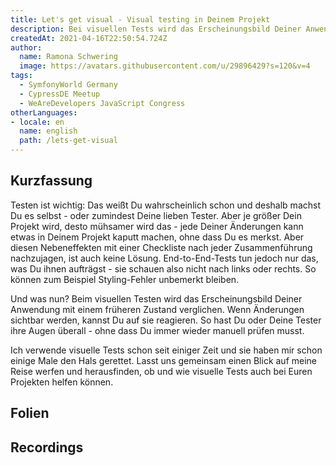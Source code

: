 ```yaml
---
title: Let's get visual - Visual testing in Deinem Projekt
description: Bei visuellen Tests wird das Erscheinungsbild Deiner Anwendung mit einem früheren Zustand verglichen.
createdAt: 2021-04-16T22:50:54.724Z
author:
  name: Ramona Schwering
  image: https://avatars.githubusercontent.com/u/29896429?s=120&v=4
tags:
  - SymfonyWorld Germany
  - CypressDE Meetup
  - WeAreDevelopers JavaScript Congress
otherLanguages:
- locale: en
  name: english
  path: /lets-get-visual
---
```


## Kurzfassung

Testen ist wichtig: Das weißt Du wahrscheinlich schon und deshalb machst Du es selbst - oder zumindest Deine lieben Tester. Aber je größer Dein Projekt wird, desto mühsamer wird das - jede Deiner Änderungen kann etwas in Deinem Projekt kaputt machen, ohne dass Du es merkst. Aber diesen Nebeneffekten mit einer Checkliste nach jeder Zusammenführung nachzujagen, ist auch keine Lösung. End-to-End-Tests tun jedoch nur das, was Du ihnen aufträgst - sie schauen also nicht nach links oder rechts. So können zum Beispiel Styling-Fehler unbemerkt bleiben.

Und was nun? Beim visuellen Testen wird das Erscheinungsbild Deiner Anwendung mit einem früheren Zustand verglichen. Wenn Änderungen sichtbar werden, kannst Du auf sie reagieren. So hast Du oder Deine Tester ihre Augen überall - ohne dass Du immer wieder manuell prüfen musst.

Ich verwende visuelle Tests schon seit einiger Zeit und sie haben mir schon einige Male den Hals gerettet. Lasst uns gemeinsam einen Blick auf meine Reise werfen und herausfinden, ob und wie visuelle Tests auch bei Euren Projekten helfen können.

## Folien

<media-grid :media="[{
name: 'Folien',
description: 'Du kannst meine Folien auf Speakerdeck finden',
url: 'https://speakerdeck.com/leichteckig/lets-get-visual-visuelles-testing-in-deinem-symfony-projekt'
}]"></media-grid>

## Recordings

<media-grid :media="[{
name: '🇺🇸 JavaScript Congress\' 21',
url: 'https://www.wearedevelopers.com/en/videos/let-s-get-visual-visual-testing-in-your-project'
}]"></media-grid>

